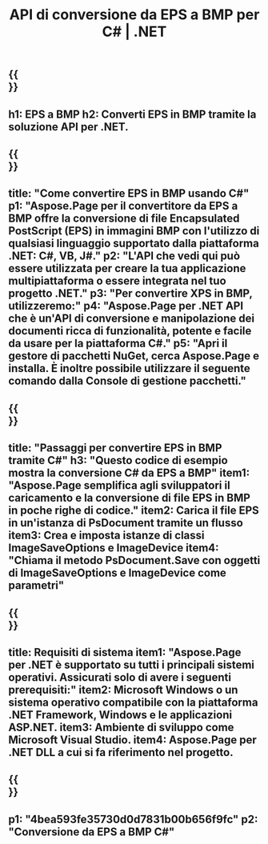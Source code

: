 ﻿---
translation: true
template: /_templates/_conversion-child-net.md
title: API di conversione da EPS a BMP per C# |  .NET
url: /net/conversion/eps-to-bmp/
description: Codice di esempio per la conversione da EPS a BMP C#. Usa frammenti di codice API per la conversione batch di file EPS in BMP all'interno di VB.NET, Asp.NET o qualsiasi applicazione basata su .NET.
informat: EPS
outformat: BMP
otherformats: XPS PS
---

{{<section banner>}}
---
h1: EPS a BMP
h2: Converti EPS in BMP tramite la soluzione API per .NET.
---

{{<section overview>}}
---
title: "Come convertire EPS in BMP usando C#"
p1: "Aspose.Page per il convertitore da EPS a BMP offre la conversione di file Encapsulated PostScript (EPS) in immagini BMP con l'utilizzo di qualsiasi linguaggio supportato dalla piattaforma .NET: C#, VB, J#."
p2: "L'API che vedi qui può essere utilizzata per creare la tua applicazione multipiattaforma o essere integrata nel tuo progetto .NET."
p3: "Per convertire XPS in BMP, utilizzeremo:"
p4: "Aspose.Page per .NET API che è un'API di conversione e manipolazione dei documenti ricca di funzionalità, potente e facile da usare per la piattaforma C#."
p5: "Apri il gestore di pacchetti NuGet, cerca Aspose.Page e installa. È inoltre possibile utilizzare il seguente comando dalla Console di gestione pacchetti."
---

{{<section feature1>}}
---
title: "Passaggi per convertire EPS in BMP tramite C#"
h3: "Questo codice di esempio mostra la conversione C# da EPS a BMP"
item1: "Aspose.Page semplifica agli sviluppatori il caricamento e la conversione di file EPS in BMP in poche righe di codice."
item2: Carica il file EPS in un'istanza di PsDocument tramite un flusso
item3: Crea e imposta istanze di classi ImageSaveOptions e ImageDevice
item4: "Chiama il metodo PsDocument.Save con oggetti di ImageSaveOptions e ImageDevice come parametri"
---

{{<section feature2>}}
---
title: Requisiti di sistema
item1: "Aspose.Page per .NET è supportato su tutti i principali sistemi operativi. Assicurati solo di avere i seguenti prerequisiti:"
item2: Microsoft Windows o un sistema operativo compatibile con la piattaforma .NET Framework, Windows e le applicazioni ASP.NET.
item3: Ambiente di sviluppo come Microsoft Visual Studio.
item4: Aspose.Page per .NET DLL a cui si fa riferimento nel progetto.
---

{{<section gist>}}
---
p1: "4bea593fe35730d0d7831b00b656f9fc"
p2: "Conversione da EPS a BMP C#"
---
